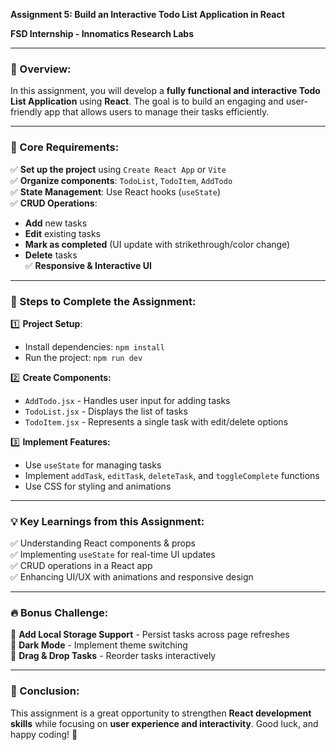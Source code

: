 **Assignment 5: Build an Interactive Todo List Application in React**

**FSD Internship - Innomatics Research Labs**

---

### **📌 Overview:**  
In this assignment, you will develop a **fully functional and interactive Todo List Application** using **React**. The goal is to build an engaging and user-friendly app that allows users to manage their tasks efficiently.  

---

### **🎯 Core Requirements:**  
✅ **Set up the project** using `Create React App` or `Vite`  
✅ **Organize components**: `TodoList`, `TodoItem`, `AddTodo`  
✅ **State Management**: Use React hooks (`useState`)  
✅ **CRUD Operations**:
   - **Add** new tasks  
   - **Edit** existing tasks  
   - **Mark as completed** (UI update with strikethrough/color change)  
   - **Delete** tasks  
✅ **Responsive & Interactive UI**  

---

### **🚀 Steps to Complete the Assignment:**

1️⃣ **Project Setup**:  
   - Install dependencies: `npm install`  
   - Run the project: `npm run dev`  

2️⃣ **Create Components:**  
   - `AddTodo.jsx` - Handles user input for adding tasks  
   - `TodoList.jsx` - Displays the list of tasks  
   - `TodoItem.jsx` - Represents a single task with edit/delete options  

3️⃣ **Implement Features:**  
   - Use `useState` for managing tasks  
   - Implement `addTask`, `editTask`, `deleteTask`, and `toggleComplete` functions  
   - Use CSS for styling and animations
     
---

### **💡 Key Learnings from this Assignment:**  
✅ Understanding React components & props  
✅ Implementing `useState` for real-time UI updates  
✅ CRUD operations in a React app  
✅ Enhancing UI/UX with animations and responsive design  

---

### **🔥 Bonus Challenge:**  
🔹 **Add Local Storage Support** - Persist tasks across page refreshes  
🔹 **Dark Mode** - Implement theme switching  
🔹 **Drag & Drop Tasks** - Reorder tasks interactively  

---

### **📌 Conclusion:**  
This assignment is a great opportunity to strengthen **React development skills** while focusing on **user experience and interactivity**. Good luck, and happy coding! 🚀


